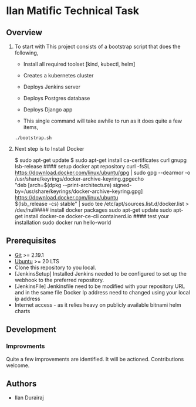 # Ilan Matific Technical Task
## Overview
1. To start with This project consists of a bootstrap script that does the following,

    * Install all required toolset [kind, kubectl, helm]
    * Creates a kubernetes cluster
    * Deploys Jenkins server
    * Deploys Postgres database
    * Deploys Django app

    * This single command will take awhile to run as it does quite a few items,

    ```
    ./bootstrap.sh
    ```

2. Next step is to Install Docker

    $ sudo apt-get update
    $ sudo apt-get install ca-certificates curl gnupg lsb-release #### setup docker apt repository
    curl -fsSL https://download.docker.com/linux/ubuntu/gpg | sudo gpg --dearmor -o /usr/share/keyrings/docker-archive-keyring.gpgecho \
    "deb [arch=$(dpkg --print-architecture) signed-by=/usr/share/keyrings/docker-archive-keyring.gpg] https://download.docker.com/linux/ubuntu \
    $(lsb_release -cs) stable" | sudo tee /etc/apt/sources.list.d/docker.list > /dev/null#### install docker packages
    sudo apt-get update
    sudo apt-get install docker-ce docker-ce-cli containerd.io #### test your installation
    sudo docker run hello-world


## Prerequisites
* [Git](https://git-scm.com/) >= 2.19.1
* [Ubuntu](https://www.ubuntu.com/) >= 20 LTS
* Clone this repository to you local.
* [JenkinsSetup] Installed Jenkins needed to be configured to set up the webhook to the preferred repository.
* [JenkinsFile] Jenkinsfile need to be modified with your repository URL and in the same file Docker Ip address need to changed using your local ip address
* Internet access - as it relies heavy on publicly available bitnami helm charts

## Development
### Improvments
Quite a few improvements are identified. It will be actioned. Contributions welcome.

## Authors
* Ilan Durairaj
